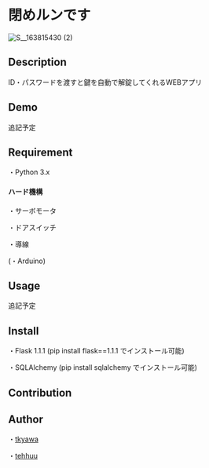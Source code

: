 閉めルンです
====

![S__163815430 (2)](https://user-images.githubusercontent.com/48121881/77843198-d1336300-71d5-11ea-8d9c-aa0ea4339d8f.jpg)

## Description

ID・パスワードを渡すと鍵を自動で解錠してくれるWEBアプリ

## Demo

追記予定

## Requirement

・Python 3.x

#### ハード機構
・サーボモータ

・ドアスイッチ

・導線

(・Arduino)

## Usage

追記予定

## Install

・Flask 1.1.1
(pip install flask==1.1.1 でインストール可能)

・SQLAlchemy
(pip install sqlalchemy でインストール可能)

## Contribution



## Author

・[tkyawa](https://github.com/tkyawa)

・[tehhuu](https://github.com/tehhuu)
